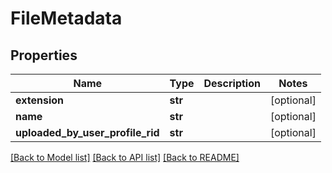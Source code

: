 # FileMetadata

## Properties
Name | Type | Description | Notes
------------ | ------------- | ------------- | -------------
**extension** | **str** |  | [optional] 
**name** | **str** |  | [optional] 
**uploaded_by_user_profile_rid** | **str** |  | [optional] 

[[Back to Model list]](../README.md#documentation-for-models) [[Back to API list]](../README.md#documentation-for-api-endpoints) [[Back to README]](../README.md)


